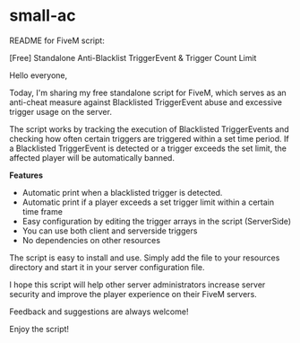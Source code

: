# small-ac

README for FiveM script:

[Free] Standalone Anti-Blacklist TriggerEvent & Trigger Count Limit

Hello everyone,

Today, I'm sharing my free standalone script for FiveM, which serves as an anti-cheat measure against Blacklisted TriggerEvent abuse and excessive trigger usage on the server.

The script works by tracking the execution of Blacklisted TriggerEvents and checking how often certain triggers are triggered within a set time period. If a Blacklisted TriggerEvent is detected or a trigger exceeds the set limit, the affected player will be automatically banned.

**Features**
* Automatic print when a blacklisted trigger is detected.
* Automatic print if a player exceeds a set trigger limit within a certain time frame
* Easy configuration by editing the trigger arrays in the script (ServerSide)
* You can use both client and serverside triggers
* No dependencies on other resources

The script is easy to install and use. Simply add the file to your resources directory and start it in your server configuration file.

I hope this script will help other server administrators increase server security and improve the player experience on their FiveM servers.

Feedback and suggestions are always welcome!

Enjoy the script!
